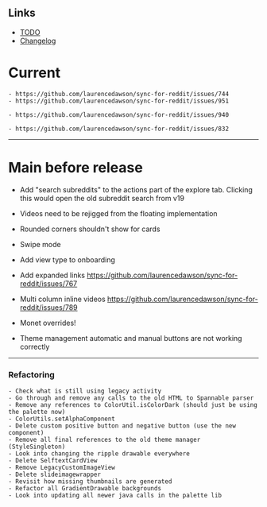 ## Links

- [TODO](https://todo.syncforreddit.com)
- [Changelog](https://todo.syncforreddit.com/Changelog)

# Current

	- https://github.com/laurencedawson/sync-for-reddit/issues/744
	- https://github.com/laurencedawson/sync-for-reddit/issues/951

	- https://github.com/laurencedawson/sync-for-reddit/issues/940

	- https://github.com/laurencedawson/sync-for-reddit/issues/832

----------------------------

# Main before release

- Add "search subreddits" to the actions part of the explore tab. Clicking this would open the old subreddit search from v19

- Videos need to be rejigged from the floating implementation

- Rounded corners shouldn't show for cards

- Swipe mode

- Add view type to onboarding

- Add expanded links
  https://github.com/laurencedawson/sync-for-reddit/issues/767

- Multi column inline videos
  https://github.com/laurencedawson/sync-for-reddit/issues/789

- Monet overrides!


- Theme management automatic and manual buttons are not working correctly

----------------------------


### Refactoring
	- Check what is still using legacy activity
	- Go through and remove any calls to the old HTML to Spannable parser
	- Remove any references to ColorUtil.isColorDark (should just be using the palette now)
	- ColorUtils.setAlphaComponent
	- Delete custom positive button and negative button (use the new component)
	- Remove all final references to the old theme manager (StyleSingleton)
	- Look into changing the ripple drawable everywhere
	- Delete SelftextCardView
	- Remove LegacyCustomImageView
	- Delete slideimagewrapper
	- Revisit how missing thumbnails are generated
	- Refactor all GradientDrawable backgrounds
	- Look into updating all newer java calls in the palette lib